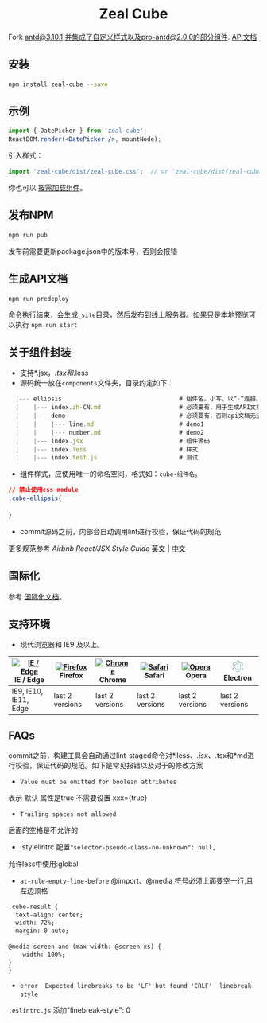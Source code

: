<h1 align="center">Zeal Cube</h1>

Fork antd@3.10.1 并集成了自定义样式以及pro-antd@2.0.0的部分组件. [API文档](https://ifed.gitee.io/zeal-cube/components/button-cn/)

## 安装

```bash
npm install zeal-cube --save   
```

## 示例

```jsx
import { DatePicker } from 'zeal-cube';
ReactDOM.render(<DatePicker />, mountNode);
```

引入样式：

```jsx
import 'zeal-cube/dist/zeal-cube.css';  // or 'zeal-cube/dist/zeal-cube.less'
```

你也可以 [按需加载组件](https://ant.design/docs/react/getting-started-cn#按需加载)。

## 发布NPM

```bash
npm run pub 
```
发布前需要更新package.json中的版本号，否则会报错

## 生成API文档

```bash
npm run predeploy 
```
命令执行结束，会生成`_site`目录，然后发布到线上服务器。如果只是本地预览可以执行 `npm run start`

## 关于组件封装

- 支持*.jsx，*.tsx和*.less
- 源码统一放在`components`文件夹，目录约定如下：

```javascript              
  |--- ellipsis                                 # 组件名。小写，以“-”连接。如: button、back-top                  
  |    |--- index.zh-CN.md                      # 必须要有，用于生成API文档 
  |    |--- demo                                # 必须要有，否则api文档无法生成对应的demo                  
  |    |    |--- line.md                        # demo1 
  |    |    |--- number.md                      # demo2
  |    |--- index.jsx                           # 组件源码                  
  |    |--- index.less                          # 样式
  |    |--- index.test.js                       # 测试   
```  
- 组件样式，应使用唯一的命名空间，格式如：`cube-组件名`。

```css
// 禁止使用css module
.cube-ellipsis{

}
```
- commit源码之前，内部会自动调用lint进行校验，保证代码的规范 

更多规范参考 _Airbnb React/JSX Style Guide_ [英文](https://github.com/airbnb/javascript/tree/master/react) | [中文](https://github.com/JasonBoy/javascript/tree/master/react)

## 国际化

参考 [国际化文档](http://soonyh.coding.me/zeal-cube/docs/react/i18n-cn)。

## 支持环境

* 现代浏览器和 IE9 及以上。

| [<img src="https://raw.githubusercontent.com/alrra/browser-logos/master/src/edge/edge_48x48.png" alt="IE / Edge" width="24px" height="24px" />](http://godban.github.io/browsers-support-badges/)</br>IE / Edge | [<img src="https://raw.githubusercontent.com/alrra/browser-logos/master/src/firefox/firefox_48x48.png" alt="Firefox" width="24px" height="24px" />](http://godban.github.io/browsers-support-badges/)</br>Firefox | [<img src="https://raw.githubusercontent.com/alrra/browser-logos/master/src/chrome/chrome_48x48.png" alt="Chrome" width="24px" height="24px" />](http://godban.github.io/browsers-support-badges/)</br>Chrome | [<img src="https://raw.githubusercontent.com/alrra/browser-logos/master/src/safari/safari_48x48.png" alt="Safari" width="24px" height="24px" />](http://godban.github.io/browsers-support-badges/)</br>Safari | [<img src="https://raw.githubusercontent.com/alrra/browser-logos/master/src/opera/opera_48x48.png" alt="Opera" width="24px" height="24px" />](http://godban.github.io/browsers-support-badges/)</br>Opera | [<img src="https://raw.githubusercontent.com/alrra/browser-logos/master/src/electron/electron_48x48.png" alt="Electron" width="24px" height="24px" />](http://godban.github.io/browsers-support-badges/)</br>Electron |
| --------- | --------- | --------- | --------- | --------- | --------- |
| IE9, IE10, IE11, Edge| last 2 versions| last 2 versions| last 2 versions| last 2 versions| last 2 versions

## FAQs

commit之前，构建工具会自动通过lint-staged命令对*.less、*.jsx、*.tsx和*md进行校验，保证代码的规范。如下是常见报错以及对于的修改方案

- `Value must be omitted for boolean attributes`

表示 默认 属性是true 不需要设置 xxx={true} 

- `Trailing spaces not allowed`

后面的空格是不允许的

- .stylelintrc 配置`"selector-pseudo-class-no-unknown": null,`

允许less中使用:global

- `at-rule-empty-line-before`
@import、@media 符号必须上面要空一行,且左边顶格

```less
.cube-result {
  text-align: center;
  width: 72%;
  margin: 0 auto;

@media screen and (max-width: @screen-xs) {
    width: 100%;
}
}
```

- `error  Expected linebreaks to be 'LF' but found 'CRLF'  linebreak-style`

`.eslintrc.js` 添加"linebreak-style": 0

